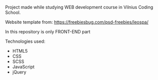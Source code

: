 Project made while studying WEB development course in Vilnius Coding School.

Website template from: 
https://freebiesbug.com/psd-freebies/leospa/

In this repository is only FRONT-END part

Technologies used:
- HTML5
- CSS
- SCSS
- JavaScript
- jQuery